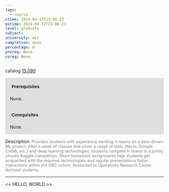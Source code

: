 ```yaml
---
tags:
  - course
ctime: 2024-04-17T23:06:23
mstime: 2024-04-17T23:06:23
level: graduate
subject: 
university: mit
completion: open
percentage: 0
prereq: None.
coreq: None.
---
```


catalog [15.090](http://student.mit.edu/catalog/m15a.html#15.090)

<span style="display: block; padding: 15px; background-color: rgb(100, 100, 100, 0.2);"><font id="m_prereq1030_0" style="display: block; font-family: Arial, sans-serif; font-weight: bold; padding: 5px">Prerequisites</font><br><span id="prereq1030_0">None.</span></span>
<span style="display: block; padding: 15px; background-color: rgb(100, 100, 100, 0.2);"><font id="m_coreq1030_0" style="display: block; font-family: Arial, sans-serif; font-weight: bold; padding: 5px">Corequisites</font><br><span id="coreq1030_0">None.</span></span>

<font style="">Description:</font>
<font style="color: grey; font-size: 0.8rem;">Provides students with experience working in teams on a data-driven ML project. After a week of classes that cover a range of tools (Keras, Google Collab, etc.) and deep learning technologies, students compete in teams in a jointly chosen Kaggle competition. Short homework assignments help students get acquainted with the required technologies, and regular presentations foster interactions within the ORC cohort. Restricted to Operations Research Center doctoral students.</font>



---

<< HELLO, WORLD >>
